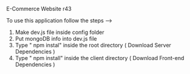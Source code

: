E-Commerce Website          r43
                                                       
To use this application follow the steps -->                                             
1. Make dev.js file inside config folder                                       
2. Put mongoDB info into dev.js file                   
3. Type  " npm instal" inside the root directory  ( Download Server Dependencies ) 
4. Type " npm install" inside the client directory ( Download Front-end Dependencies ) 
                                                     
     





                  
  



      
